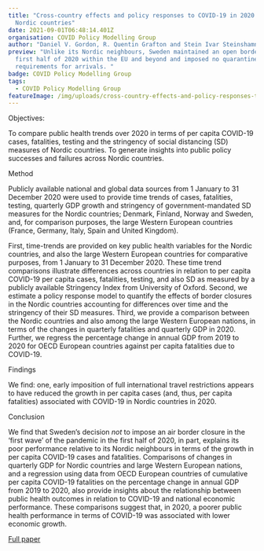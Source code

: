 ```yaml
---
title: "Cross-country effects and policy responses to COVID-19 in 2020: The
  Nordic countries"
date: 2021-09-01T06:48:14.401Z
organisation: COVID Policy Modelling Group
author: "Daniel V. Gordon, R. Quentin Grafton and Stein Ivar Steinshamn  "
preview: "Unlike its Nordic neighbours, Sweden maintained an open border in the
  first half of 2020 within the EU and beyond and imposed no quarantine
  requirements for arrivals. "
badge: COVID Policy Modelling Group
tags:
  - COVID Policy Modelling Group
featureImage: /img/uploads/cross-country-effects-and-policy-responses-to-covid-19-in-2020-the-nordic-countries.png
---
```

Objectives:

To compare public health trends over 2020 in terms of per capita COVID-19 cases, fatalities, testing and the stringency of social distancing (SD) measures of Nordic countries. To generate insights into public policy successes and failures across Nordic countries.

Method

Publicly available national and global data sources from 1 January to 31 December 2020 were used to provide time trends of cases, fatalities, testing, quarterly GDP growth and stringency of government-mandated SD measures for the Nordic countries; Denmark, Finland, Norway and Sweden, and, for comparison purposes, the large Western European countries (France, Germany, Italy, Spain and United Kingdom).

First, time-trends are provided on key public health variables for the Nordic countries, and also the large Western European countries for comparative purposes, from 1 January to 31 December 2020. These time trend comparisons illustrate differences across countries in relation to per capita COVID-19 per capita cases, fatalities, testing, and also SD as measured by a publicly available Stringency Index from University of Oxford. Second, we estimate a policy response model to quantify the effects of border closures in the Nordic countries accounting for differences over time and the stringency of their SD measures. Third, we provide a comparison between the Nordic countries and also among the large Western European nations, in terms of the changes in quarterly fatalities and quarterly GDP in 2020. Further, we regress the percentage change in annual GDP from 2019 to 2020 for OECD European countries against per capita fatalities due to COVID-19.

Findings

We find: one, early imposition of full international travel restrictions appears to have reduced the growth in per capita cases (and, thus, per capita fatalities) associated with COVID-19 in Nordic countries in 2020.

Conclusion

We find that Sweden’s decision *not* to impose an air border closure in the ‘first wave’ of the pandemic in the first half of 2020, in part, explains its poor performance relative to its Nordic neighbours in terms of the growth in per capita COVID-19 cases and fatalities. Comparisons of changes in quarterly GDP for Nordic countries and large Western European nations, and a regression using data from OECD European countries of cumulative per capita COVID-19 fatalities on the percentage change in annual GDP from 2019 to 2020, also provide insights about the relationship between public health outcomes in relation to COVID-19 and national economic performance. These comparisons suggest that, in 2020, a poorer public health performance in terms of COVID-19 was associated with lower economic growth.

[Full paper](https://www.sciencedirect.com/science/article/pii/S0313592621000643)